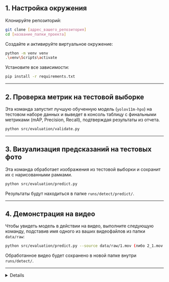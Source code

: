 ## 1. Настройка окружения

Клонируйте репозиторий:

```bash
git clone [адрес_вашего_репозитория]
cd [название_папки_проекта]
```

Создайте и активируйте виртуальное окружение:

```bash
python -m venv venv
.\venv\Scripts\activate
```

Установите все зависимости:

```bash
pip install -r requirements.txt
```

---

## 2. Проверка метрик на тестовой выборке

Эта команда запустит лучшую обученную модель (`yolov11m-hpo`) на тестовом наборе данных и выведет в консоль таблицу с финальными метриками (mAP, Precision, Recall), подтверждая результаты из отчета.

```bash
python src/evaluation/validate.py
```

---

## 3. Визуализация предсказаний на тестовых фото

Эта команда обработает изображения из тестовой выборки и сохранит их с нарисованными рамками.

```bash
python src/evaluation/predict.py
```

Результаты будут находиться в папке `runs/detect/predict/`.

---

## 4. Демонстрация на видео

Чтобы увидеть модель в действии на видео, выполните следующую команду, подставив имя одного из ваших видеофайлов из папки `data/raw`:

```bash
python src/evaluation/predict.py --source data/raw/1.mov (либо 2_1.mov , 3_1.mov , 3_2.mov , 4_1.mov , 4.mov)
```

Обработанное видео будет сохранено в новой папке внутри `runs/detect/`.

---

<details>
Полный цикл (для воспроизведения всех шагов с нуля)

Если вы хотите пройти весь путь от начала до конца, выполните следующие шаги после установки окружения:

1. Поместите видеофайлы (`.mov`) в папку `data/raw`.

2. Извлеките кадры:

    ```bash
    python src/data_preparation/extract_frames.py
    ```

3. Разметьте данные с помощью нашего инструмента, открыв в нем папку `data/extracted_frames`:

    ```bash
    python src/annotation/annotator.py
    ```

4. Разделите датасет на `train/val/test`:

    ```bash
    python src/data_preparation/split_dataset.py
    ```

5. Запустите обучение (рекомендуется HPO-версия):

    ```bash
    python src/training/train_hpo.py
    ```

</details>
